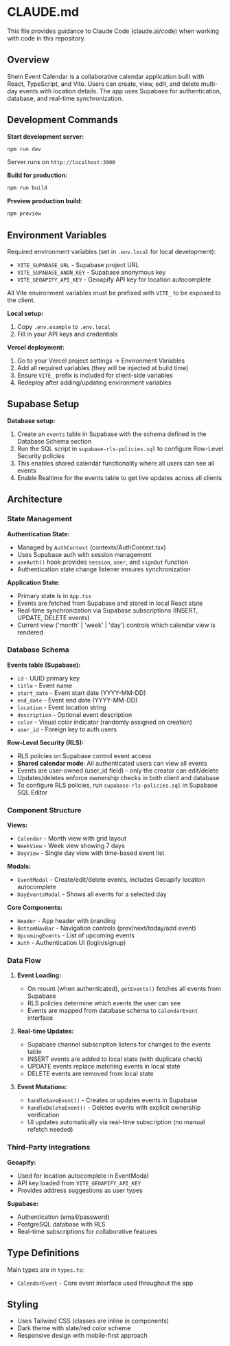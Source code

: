 # CLAUDE.md

This file provides guidance to Claude Code (claude.ai/code) when working with code in this repository.

## Overview

Shein Event Calendar is a collaborative calendar application built with React, TypeScript, and Vite. Users can create, view, edit, and delete multi-day events with location details. The app uses Supabase for authentication, database, and real-time synchronization.

## Development Commands

**Start development server:**
```bash
npm run dev
```
Server runs on `http://localhost:3000`

**Build for production:**
```bash
npm run build
```

**Preview production build:**
```bash
npm preview
```

## Environment Variables

Required environment variables (set in `.env.local` for local development):

- `VITE_SUPABASE_URL` - Supabase project URL
- `VITE_SUPABASE_ANON_KEY` - Supabase anonymous key
- `VITE_GEOAPIFY_API_KEY` - Geoapify API key for location autocomplete

All Vite environment variables must be prefixed with `VITE_` to be exposed to the client.

**Local setup:**
1. Copy `.env.example` to `.env.local`
2. Fill in your API keys and credentials

**Vercel deployment:**
1. Go to your Vercel project settings → Environment Variables
2. Add all required variables (they will be injected at build time)
3. Ensure `VITE_` prefix is included for client-side variables
4. Redeploy after adding/updating environment variables

## Supabase Setup

**Database setup:**
1. Create an `events` table in Supabase with the schema defined in the Database Schema section
2. Run the SQL script in `supabase-rls-policies.sql` to configure Row-Level Security policies
3. This enables shared calendar functionality where all users can see all events
4. Enable Realtime for the events table to get live updates across all clients

## Architecture

### State Management

**Authentication State:**
- Managed by `AuthContext` (contexts/AuthContext.tsx)
- Uses Supabase auth with session management
- `useAuth()` hook provides `session`, `user`, and `signOut` function
- Authentication state change listener ensures synchronization

**Application State:**
- Primary state is in `App.tsx`
- Events are fetched from Supabase and stored in local React state
- Real-time synchronization via Supabase subscriptions (INSERT, UPDATE, DELETE events)
- Current view ('month' | 'week' | 'day') controls which calendar view is rendered

### Database Schema

**Events table (Supabase):**
- `id` - UUID primary key
- `title` - Event name
- `start_date` - Event start date (YYYY-MM-DD)
- `end_date` - Event end date (YYYY-MM-DD)
- `location` - Event location string
- `description` - Optional event description
- `color` - Visual color indicator (randomly assigned on creation)
- `user_id` - Foreign key to auth.users

**Row-Level Security (RLS):**
- RLS policies on Supabase control event access
- **Shared calendar mode**: All authenticated users can view all events
- Events are user-owned (user_id field) - only the creator can edit/delete
- Updates/deletes enforce ownership checks in both client and database
- To configure RLS policies, run `supabase-rls-policies.sql` in Supabase SQL Editor

### Component Structure

**Views:**
- `Calendar` - Month view with grid layout
- `WeekView` - Week view showing 7 days
- `DayView` - Single day view with time-based event list

**Modals:**
- `EventModal` - Create/edit/delete events, includes Geoapify location autocomplete
- `DayEventsModal` - Shows all events for a selected day

**Core Components:**
- `Header` - App header with branding
- `BottomNavBar` - Navigation controls (prev/next/today/add event)
- `UpcomingEvents` - List of upcoming events
- `Auth` - Authentication UI (login/signup)

### Data Flow

1. **Event Loading:**
   - On mount (when authenticated), `getEvents()` fetches all events from Supabase
   - RLS policies determine which events the user can see
   - Events are mapped from database schema to `CalendarEvent` interface

2. **Real-time Updates:**
   - Supabase channel subscription listens for changes to the events table
   - INSERT events are added to local state (with duplicate check)
   - UPDATE events replace matching events in local state
   - DELETE events are removed from local state

3. **Event Mutations:**
   - `handleSaveEvent()` - Creates or updates events in Supabase
   - `handleDeleteEvent()` - Deletes events with explicit ownership verification
   - UI updates automatically via real-time subscription (no manual refetch needed)

### Third-Party Integrations

**Geoapify:**
- Used for location autocomplete in EventModal
- API key loaded from `VITE_GEOAPIFY_API_KEY`
- Provides address suggestions as user types

**Supabase:**
- Authentication (email/password)
- PostgreSQL database with RLS
- Real-time subscriptions for collaborative features

## Type Definitions

Main types are in `types.ts`:
- `CalendarEvent` - Core event interface used throughout the app

## Styling

- Uses Tailwind CSS (classes are inline in components)
- Dark theme with slate/red color scheme
- Responsive design with mobile-first approach
